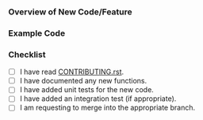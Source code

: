 ### Overview of New Code/Feature


### Example Code


### Checklist

- [ ] I have read [CONTRIBUTING.rst](https://github.com/samirelanduk/inferi/tree/master/CONTRIBUTING.rst).
- [ ] I have documented any new functions.
- [ ] I have added unit tests for the new code.
- [ ] I have added an integration test (if appropriate).
- [ ] I am requesting to merge into the appropriate branch.
